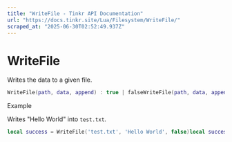 ```yaml
---
title: "WriteFile - Tinkr API Documentation"
url: "https://docs.tinkr.site/Lua/Filesystem/WriteFile/"
scraped_at: "2025-06-30T02:52:49.937Z"
---
```


# WriteFile

Writes the data to a given file.

```lua
WriteFile(path, data, append) : true | falseWriteFile(path, data, append) : true | false
```

Example

Writes "Hello World" into `test.txt`.

```lua
local success = WriteFile('test.txt', 'Hello World', false)local success = WriteFile('test.txt', 'Hello World', false)
```